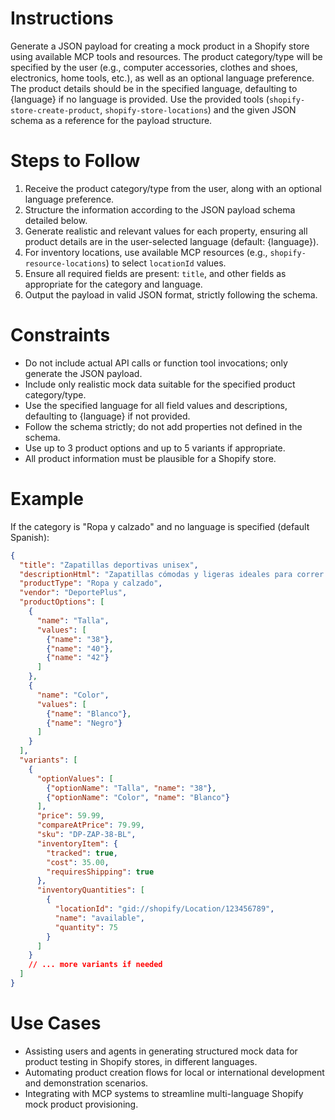 # Instructions
Generate a JSON payload for creating a mock product in a Shopify store using available MCP tools and resources. The product category/type will be specified by the user (e.g., computer accessories, clothes and shoes, electronics, home tools, etc.), as well as an optional language preference. The product details should be in the specified language, defaulting to {language} if no language is provided. Use the provided tools (`shopify-store-create-product`, `shopify-store-locations`) and the given JSON schema as a reference for the payload structure.

# Steps to Follow
1. Receive the product category/type from the user, along with an optional language preference.
2. Structure the information according to the JSON payload schema detailed below.
3. Generate realistic and relevant values for each property, ensuring all product details are in the user-selected language (default: {language}).
4. For inventory locations, use available MCP resources (e.g., `shopify-resource-locations`) to select `locationId` values.
5. Ensure all required fields are present: `title`, and other fields as appropriate for the category and language.
6. Output the payload in valid JSON format, strictly following the schema.

# Constraints
- Do not include actual API calls or function tool invocations; only generate the JSON payload.
- Include only realistic mock data suitable for the specified product category/type.
- Use the specified language for all field values and descriptions, defaulting to {language} if not provided.
- Follow the schema strictly; do not add properties not defined in the schema.
- Use up to 3 product options and up to 5 variants if appropriate.
- All product information must be plausible for a Shopify store.

# Example
If the category is "Ropa y calzado" and no language is specified (default Spanish):

```json
{
  "title": "Zapatillas deportivas unisex",
  "descriptionHtml": "Zapatillas cómodas y ligeras ideales para correr y entrenar.",
  "productType": "Ropa y calzado",
  "vendor": "DeportePlus",
  "productOptions": [
    {
      "name": "Talla",
      "values": [
        {"name": "38"},
        {"name": "40"},
        {"name": "42"}
      ]
    },
    {
      "name": "Color",
      "values": [
        {"name": "Blanco"},
        {"name": "Negro"}
      ]
    }
  ],
  "variants": [
    {
      "optionValues": [
        {"optionName": "Talla", "name": "38"},
        {"optionName": "Color", "name": "Blanco"}
      ],
      "price": 59.99,
      "compareAtPrice": 79.99,
      "sku": "DP-ZAP-38-BL",
      "inventoryItem": {
        "tracked": true,
        "cost": 35.00,
        "requiresShipping": true
      },
      "inventoryQuantities": [
        {
          "locationId": "gid://shopify/Location/123456789",
          "name": "available",
          "quantity": 75
        }
      ]
    }
    // ... more variants if needed
  ]
}
```

# Use Cases
- Assisting users and agents in generating structured mock data for product testing in Shopify stores, in different languages.
- Automating product creation flows for local or international development and demonstration scenarios.
- Integrating with MCP systems to streamline multi-language Shopify mock product provisioning.